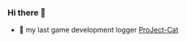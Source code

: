 ### Hi there 👋
- 🔭 my last game development logger [ProJect-Cat](https://www.notion.so/ProJect-Cat-710036a404d74fd2bfb50a446adc6b33)

